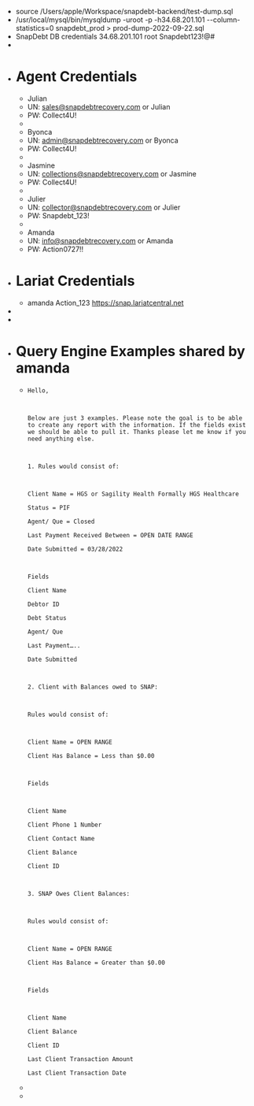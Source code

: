 - source /Users/apple/Workspace/snapdebt-backend/test-dump.sql
- /usr/local/mysql/bin/mysqldump -uroot -p -h34.68.201.101 --column-statistics=0 snapdebt_prod > prod-dump-2022-09-22.sql
- SnapDebt DB credentials
  	34.68.201.101
  	root
  	Snapdebt123!@#
-
- # Agent Credentials
	- Julian
	- UN: [sales@snapdebtrecovery.com](mailto:sales@snapdebtrecovery.com) or Julian
	- PW: Collect4U!
	-
	- Byonca
	- UN: [admin@snapdebtrecovery.com](mailto:admin@snapdebtrecovery.com) or Byonca
	- PW: Collect4U!
	-
	- Jasmine
	- UN: [collections@snapdebtrecovery.com](mailto:collections@snapdebtrecovery.com) or Jasmine
	- PW: Collect4U!
	-
	- Julier
	- UN: [collector@snapdebtrecovery.com](mailto:collector@snapdebtrecovery.com) or Julier
	- PW: Snapdebt_123!
	-
	- Amanda
	- UN: [info@snapdebtrecovery.com](mailto:info@snapdebtrecovery.com) or Amanda
	- PW: Action0727!!
- # Lariat Credentials
	- amanda
	  Action_123
	  https://snap.lariatcentral.net
-
-
- # Query Engine Examples shared by amanda
	- ```apl
	  Hello,
	  
	   
	  
	  Below are just 3 examples. Please note the goal is to be able to create any report with the information. If the fields exist we should be able to pull it. Thanks please let me know if you need anything else.
	  
	   
	  
	  1. Rules would consist of:
	  
	   
	  
	  Client Name = HGS or Sagility Health Formally HGS Healthcare
	  
	  Status = PIF
	  
	  Agent/ Que = Closed
	  
	  Last Payment Received Between = OPEN DATE RANGE
	  
	  Date Submitted = 03/28/2022
	  
	   
	  
	  Fields
	  
	  Client Name
	  
	  Debtor ID
	  
	  Debt Status
	  
	  Agent/ Que
	  
	  Last Payment…..
	  
	  Date Submitted
	  
	   
	  
	  2. Client with Balances owed to SNAP:
	  
	   
	  
	  Rules would consist of:
	  
	   
	  
	  Client Name = OPEN RANGE
	  
	  Client Has Balance = Less than $0.00
	  
	   
	  
	  Fields
	  
	   
	  
	  Client Name
	  
	  Client Phone 1 Number
	  
	  Client Contact Name
	  
	  Client Balance
	  
	  Client ID
	  
	   
	  
	  3. SNAP Owes Client Balances:
	  
	   
	  
	  Rules would consist of:
	  
	   
	  
	  Client Name = OPEN RANGE
	  
	  Client Has Balance = Greater than $0.00
	  
	   
	  
	  Fields
	  
	   
	  
	  Client Name
	  
	  Client Balance
	  
	  Client ID
	  
	  Last Client Transaction Amount
	  
	  Last Client Transaction Date
	  ```
	-
	-
